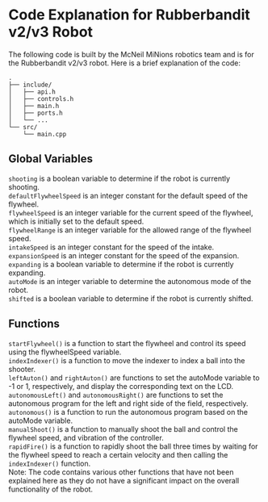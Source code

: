 # Code Explanation for Rubberbandit v2/v3 Robot

The following code is built by the McNeil MiNions robotics team and is for the Rubberbandit v2/v3 robot. Here is a brief explanation of the code:

```
.
├── include/
│   ├── api.h
│   ├── controls.h
│   ├── main.h
│   ├── ports.h
│   └── ...
└── src/
    └── main.cpp
```

## Global Variables

`shooting` is a boolean variable to determine if the robot is currently shooting.<br>
`defaultFlywheelSpeed` is an integer constant for the default speed of the flywheel.<br>
`flywheelSpeed` is an integer variable for the current speed of the flywheel, which is initially set to the default speed.<br>
`flywheelRange` is an integer variable for the allowed range of the flywheel speed.<br>
`intakeSpeed` is an integer constant for the speed of the intake.<br>
`expansionSpeed` is an integer constant for the speed of the expansion.<br>
`expanding` is a boolean variable to determine if the robot is currently expanding.<br>
`autoMode` is an integer variable to determine the autonomous mode of the robot.<br>
`shifted` is a boolean variable to determine if the robot is currently shifted.<br>

## Functions

`startFlywheel()` is a function to start the flywheel and control its speed using the flywheelSpeed variable.<br>
`indexIndexer()` is a function to move the indexer to index a ball into the shooter.<br>
`leftAuton()` and `rightAuton()` are functions to set the autoMode variable to -1 or 1, respectively, and display the corresponding text on the LCD.<br>
`autonomousLeft()` and `autonomousRight()` are functions to set the autonomous program for the left and right side of the field, respectively.<br>
`autonomous()` is a function to run the autonomous program based on the autoMode variable.<br>
`manualShoot()` is a function to manually shoot the ball and control the flywheel speed, and vibration of the controller.<br>
`rapidFire()` is a function to rapidly shoot the ball three times by waiting for the flywheel speed to reach a certain velocity and then calling the `indexIndexer()` function.<br>
Note: The code contains various other functions that have not been explained here as they do not have a significant impact on the overall functionality of the robot.
